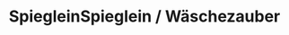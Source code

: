 ---
title: "SpiegleinSpieglein / Wäschezauber"
url: /hirrlingen/spiegleinspieglein-waeschezauber/
shop: Kleidung
---